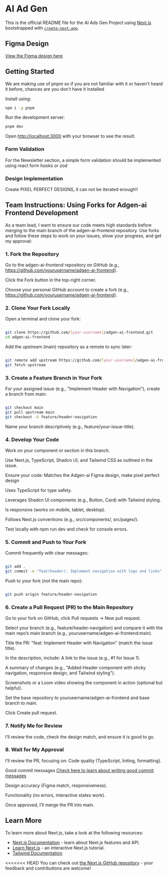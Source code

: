 # AI Ad Gen

This is the official README file for the AI Ads Gen Project using [Next.js](https://nextjs.org) bootstrapped with [`create-next-app`](https://nextjs.org/docs/app/api-reference/cli/create-next-app).

## Figma Design
[View the Figma design here](https://www.figma.com/design/WQT88LFkfo65NqDHng2Kyd/New-AI-Ads-Gen?node-id=0-1&p=f&t=2jDnxBFVTgA56yiY-0)

## Getting Started
We are making use of pnpm so if you are not familiar with it or haven't heard it before, chances are you don't have it installed

Install using:
```bash
npm i -g pnpm
```

Run the development server:

```bash
pnpm dev
```

Open [http://localhost:3000](http://localhost:3000) with your browser to see the result.

### Form Validation
For the Newsletter section, a simple form validation should be implemented using react form hooks or zod

### Design Implementation
Create PIXEL PERFECT DESIGNS, it can not be iterated enough!!

## Team Instructions: Using Forks for Adgen-ai Frontend Development
As a team lead, I want to ensure our code meets high standards before merging to the main branch of the adgen-ai-frontend repository. Use forks and follow these steps to work on your issues, show your progress, and get my approval:

### 1. Fork the Repository
Go to the adgen-ai-frontend repository on GitHub (e.g., https://github.com/yourusername/adgen-ai-frontend).

Click the Fork button in the top-right corner.

Choose your personal GitHub account to create a fork (e.g., https://github.com/yourusername/adgen-ai-frontend).

### 2. Clone Your Fork Locally
Open a terminal and clone your fork:
```bash

git clone https://github.com/[your-username]/adgen-ai-frontend.git
cd adgen-ai-frontend
```
Add the upstream (main) repository as a remote to sync later:
```bash

git remote add upstream https://github.com/[your-username]/adgen-ai-frontend.git
git fetch upstream
```

### 3. Create a Feature Branch in Your Fork
For your assigned issue (e.g., "Implement Header with Navigation"), create a branch from main:
```bash

git checkout main
git pull upstream main
git checkout -b feature/header-navigation
```

Name your branch descriptively (e.g., feature/your-issue-title).

### 4. Develop Your Code
Work on your component or section in this branch.

Use Next.js, TypeScript, Shadcn UI, and Tailwind CSS as outlined in the issue.

Ensure your code:
Matches the Adgen-ai Figma design, make pixel perfect design

Uses TypeScript for type safety.

Leverages Shadcn UI components (e.g., Button, Card) with Tailwind styling.

Is responsive (works on mobile, tablet, desktop).

Follows Next.js conventions (e.g., src/components/, src/pages/).

Test locally with npm run dev and check for console errors.

### 5. Commit and Push to Your Fork
Commit frequently with clear messages:
```bash

git add .
git commit -m "feat(header): Implement navigation with logo and links"
```

Push to your fork (not the main repo):
```bash

git push origin feature/header-navigation
```

### 6. Create a Pull Request (PR) to the Main Repository
Go to your fork on GitHub, click Pull requests → New pull request.

Select your branch (e.g., feature/header-navigation) and compare it with the main repo’s main branch (e.g., yourusername/adgen-ai-frontend:main).

Title the PR: "feat: Implement Header with Navigation" (match the issue title).

In the description, include:
A link to the issue (e.g., #1 for Issue 1).

A summary of changes (e.g., "Added Header component with sticky navigation, responsive design, and Tailwind styling").

Screenshots or a Loom video showing the component in action (optional but helpful).

Set the base repository to yourusername/adgen-ai-frontend and base branch to main.

Click Create pull request.

### 7. Notify Me for Review
I’ll review the code, check the design match, and ensure it is good to go.


### 8. Wait for My Approval
I’ll review the PR, focusing on:
Code quality (TypeScript, linting, formatting).

Good commit messages [Check here to learn about writing good commit messages](https://www.freecodecamp.org/news/how-to-write-better-git-commit-messages/)

Design accuracy (Figma match, responsiveness).

Functionality (no errors, interactive states work).

Once approved, I’ll merge the PR into main.




## Learn More

To learn more about Next.js, take a look at the following resources:

- [Next.js Documentation](https://nextjs.org/docs) - learn about Next.js features and API.
- [Learn Next.js](https://nextjs.org/learn) - an interactive Next.js tutorial.
- [Tailwind Documentation](https://tailwindcss.com/docs/installation/using-vite)

<<<<<<< HEAD
You can check out [the Next.js GitHub repository](https://github.com/vercel/next.js) - your feedback and contributions are welcome!